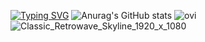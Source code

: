 [![Typing SVG](https://readme-typing-svg.demolab.com/?font=Tilt+Prism&size=32&pause=1000&color=D205D9&center=true&vCenter=true&width=435&lines=Hello!+I+am+Bunyam%C4%B1n;I+am+learn%C4%B1ng+Cyber+Secur%C4%B1ty;Welcome+to+my+G%C4%B1tHub+page)](https://git.io/typing-svg)
![Anurag's GitHub stats](https://github-readme-stats.vercel.app/api?username=bunyaminkalkan&theme=radical&show_icons=true)
<img src="https://github-readme-stats.vercel.app/api/top-langs?username=bunyaminkalkan&show_icons=true&locale=en&layout=compact&theme=radical" alt="ovi" />
![Classic_Retrowave_Skyline_1920_x_1080](https://user-images.githubusercontent.com/109524769/231186135-a72417dc-b82d-414d-ab70-264816a6234c.png)
